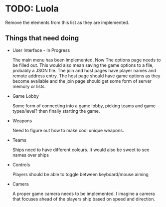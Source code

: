 # TODO: Luola
Remove the elements from this list as they are implemented.

## Things that need doing

- User Interface - In Progress
  
  The main menu has been implemented. Now The options page needs to be filled out. This would also mean saving the game options to a file, probably a JSON file. The join and host pages have player names and remote address entry. The host page should have game options as they become available and the join page should get some form of server memory or lists.

- Game Lobby

  Some form of connecting into a game lobby, picking teams and game types/level? then finally starting the game.

- Weapons

  Need to figure out how to make cool unique weapons.

- Teams

  Ships need to have different colours. It would also be sweet to see names over ships

- Controls

  Players should be able to toggle between keyboard/mouse aiming

- Camera

  A proper game camera needs to be implemented. I imagine a camera that focuses ahead of the players ship based on speed and direction.
